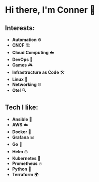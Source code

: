 # Hi there, I'm Conner 👋
## Interests:
- **Automation** ⚙️
- **CNCF** 🏗️
- **Cloud Computing** ☁️
- **DevOps** 🤖
- **Games** 🎮
- **Infrastructure as Code** 🛠️
- **Linux** 🐧
- **Networking** 🌐
- **Otel** 🔍
## Tech I like:
- **Ansible** 📜
- **AWS** ☁️
- **Docker** 🐳
- **Grafana** 📊
- **Go** 🐹
- **Helm** ⛵
- **Kubernetes** 🚢
- **Prometheus** 🔥
- **Python** 🐍
- **Terraform** 🌍
